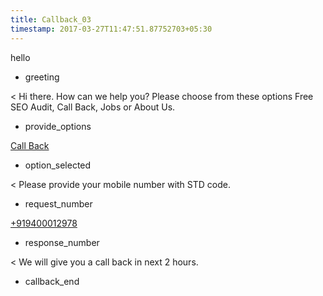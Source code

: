 ```yaml
---
title: Callback_03
timestamp: 2017-03-27T11:47:51.87752703+05:30
---
```


hello
* greeting

< Hi there. How can we help you? Please choose from these options Free SEO Audit, Call Back, Jobs or About Us.
* provide_options

[Call Back](option_2)
* option_selected

< Please provide your mobile number with STD code.
* request_number

[+919400012978](phone-number/number)
* response_number

< We will give you a call back in next 2 hours.
* callback_end
